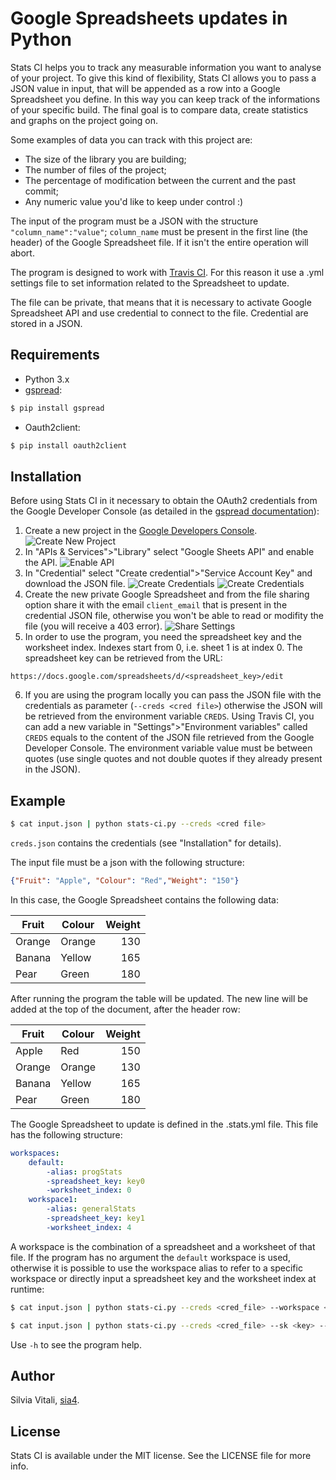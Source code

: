# Google Spreadsheets updates in Python

Stats CI helps you to track any measurable information you want to analyse of your project. To give this kind of flexibility, Stats CI allows you to pass a JSON value in input, that will be appended as a row into a Google Spreadsheet you define. In this way you can keep track of the informations of your specific build. The final goal is to compare data, create statistics and graphs on the project going on.

Some examples of data you can track with this project are: 
- The size of the library you are building;
- The number of files of the project;
- The percentage of modification between the current and the past commit;
- Any numeric value you'd like to keep under control :)

The input of the program must be a JSON with the structure `"column_name":"value"`; `column_name` must be present in the first line (the header) of the Google Spreadsheet file. If it isn't the entire operation will abort.

The program is designed to work with [Travis CI](https://travis-ci.org/). For this reason it use a .yml settings file to set information related to the Spreadsheet to update.

The file can be private, that means that it is necessary to activate Google Spreadsheet API and use credential to connect to the file. Credential are stored in a JSON.

## Requirements
- Python 3.x
- [gspread](https://github.com/burnash/gspread):
```bash
$ pip install gspread
```
- Oauth2client:
```bash
$ pip install oauth2client
```

## Installation
Before using Stats CI in it necessary to obtain the OAuth2 credentials from the Google Developer Console (as detailed in the [gspread documentation](http://gspread.readthedocs.io/en/latest/oauth2.html)):

1. Create a new project in the [Google Developers Console](https://console.developers.google.com).
![Create New Project](Images/create_new_project.png "Create New Project")
2. In "APIs & Services">"Library" select "Google Sheets API" and enable the API.
![Enable API](Images/enable_API.png "Enable API")
3. In "Credential" select "Create credential">"Service Account Key" and download the JSON file.
![Create Credentials](Images/create_credentials_1.png "Create Credentials 1")
![Create Credentials](Images/create_credentials_2.png "Create Credentials 2")
4. Create the new private Google Spreadsheet and from the file sharing option share it with the email `client_email` that is present in the credential JSON file, otherwise you won't be able to read or modifity the file (you will receive a 403 error).
![Share Settings](Images/share_client_email.png "Share Settings")
5. In order to use the program, you need the spreadsheet key and the worksheet index. Indexes start from 0, i.e. sheet 1 is at index 0. The spreadsheet key can be retrieved from the URL:
```
https://docs.google.com/spreadsheets/d/<spreadsheet_key>/edit
```
6. If you are using the program locally you can pass the JSON file with the credentials as parameter (`--creds <cred file>`) otherwise the JSON will be retrieved from the environment variable `CREDS`. Using Travis CI, you can add a new  variable in "Settings">"Environment variables" called `CREDS` equals to the content of the JSON file retrieved from the Google Developer Console. The environment variable value must be between quotes (use single quotes and not double quotes if they already present in the JSON).

## Example

```bash
$ cat input.json | python stats-ci.py --creds <cred file>
```

`creds.json` contains the credentials (see "Installation" for details).

The input file must be a json with the following structure:
```json
{"Fruit": "Apple", "Colour": "Red","Weight": "150"}
```

In this case, the Google Spreadsheet contains the following data:

| Fruit         | Colour        | Weight |
| ------------- |---------------| ------:|
| Orange        | Orange        | 130    |
| Banana        | Yellow        | 165    |
| Pear          | Green         | 180    |

After running the program the table will be updated. The new line will be added at the top of the document, after the header row:

| Fruit         | Colour        | Weight |
| ------------- |---------------| ------:|
| Apple         | Red           | 150    |
| Orange        | Orange        | 130    |
| Banana        | Yellow        | 165    |
| Pear          | Green         | 180    |

The Google Spreadsheet to update is defined in the .stats.yml file. This file has the following structure:
```yaml
workspaces:
    default:
        -alias: progStats
        -spreadsheet_key: key0
        -worksheet_index: 0
    workspace1:
        -alias: generalStats
        -spreadsheet_key: key1
        -worksheet_index: 4
```
A workspace is the combination of a spreadsheet and a worksheet of that file.
If the program has no argument the `default` workspace is used, otherwise it is possible to use the workspace alias to refer to a specific workspace or directly input a spreadsheet key and the worksheet index at runtime:

```bash
$ cat input.json | python stats-ci.py --creds <cred_file> --workspace <alias>
```
```bash
$ cat input.json | python stats-ci.py --creds <cred_file> --sk <key> --wi <index>
```

Use `-h` to see the program help.

## Author
Silvia Vitali, [sia4](https://github.com/sia4).

## License
Stats CI is available under the MIT license. See the LICENSE file for more info.
